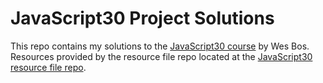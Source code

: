 # JavaScript30 Project Solutions

This repo contains my solutions to the [JavaScript30 course](https://javascript30.com/) by Wes Bos.
Resources provided by the resource file repo located at the [JavaScript30 resource file repo](https://github.com/wesbos/JavaScript30).
